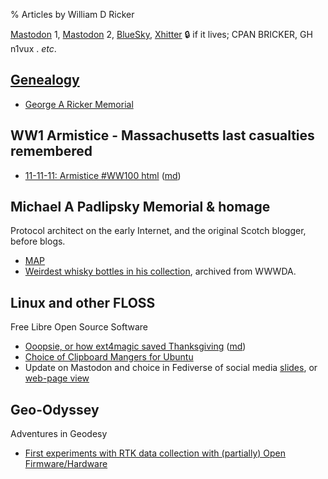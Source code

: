 % Articles by William D Ricker

<a rel="me" href="https://mastodon.radio/@n1vux">Mastodon</a> 1,
<a rel="me" href="https://fosstodon.org/@BRicker">Mastodon</a> 2,
<a href="https://bsky.app/profile/bill-n1vux.bsky.social">BlueSky</a>,
<a href="https://twitter.com/n1vux">Xhitter</a> &#x1F512; if it lives;
CPAN BRICKER, GH n1vux . *etc*.

## [Genealogy](./genealogy/)

* [George A Ricker Memorial](./genealogy/GAR/GAR-Memorial.html)

## WW1 Armistice - Massachusetts last casualties remembered

* [11-11-11: Armistice #WW100 html](./11-11-11/output.html)  ([md](./11-11-11/output.md))

## Michael A Padlipsky Memorial &amp; homage

Protocol architect on the early Internet, and the original Scotch blogger, before blogs.

* [MAP](./MAP/)
* [Weirdest whisky bottles in his collection](./MAP/Malt/Mike-Empties-WDA.html), archived from WWWDA.

## Linux and other FLOSS

Free Libre Open Source Software

* [Ooopsie, or how ext4magic saved Thanksgiving](./Linux/ext4magic.html) ([md](./Linux/ext4magic.md))
* [Choice of Clipboard Mangers for Ubuntu](./Linux/Clipboards.html)
* Update on Mastodon and choice in Fediverse of social media [slides](./Linux/2022-Nov-Mastodon/Mastodon.md.slidy.html), or [web-page view](./Linux/2022-Nov-Mastodon/Mastodon.md.doc.html)


## Geo-Odyssey

Adventures in Geodesy

* [First experiments with RTK data collection with (partially) Open Firmware/Hardware](./Geodetic/RTK-experiments.html)
